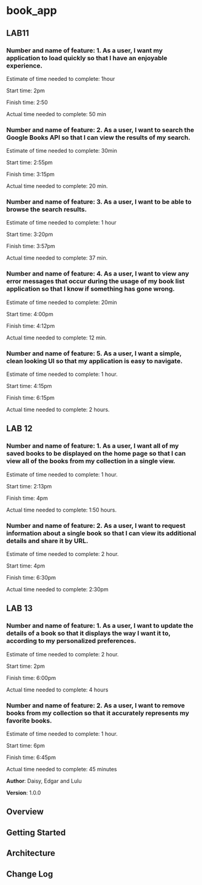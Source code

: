 # book_app

## LAB11
### Number and name of feature: 1. As a user, I want my application to load quickly so that I have an enjoyable experience.

Estimate of time needed to complete: 1hour

Start time: 2pm

Finish time: 2:50

Actual time needed to complete: 50 min

### Number and name of feature: 2. As a user, I want to search the Google Books API so that I can view the results of my search.

Estimate of time needed to complete: 30min

Start time: 2:55pm

Finish time: 3:15pm

Actual time needed to complete: 20 min.

### Number and name of feature: 3. As a user, I want to be able to browse the search results.

Estimate of time needed to complete: 1 hour

Start time: 3:20pm

Finish time: 3:57pm

Actual time needed to complete: 37 min.

### Number and name of feature: 4. As a user, I want to view any error messages that occur during the usage of my book list application so that I know if something has gone wrong.

Estimate of time needed to complete: 20min

Start time: 4:00pm

Finish time: 4:12pm

Actual time needed to complete: 12 min.

### Number and name of feature: 5. As a user, I want a simple, clean looking UI so that my application is easy to navigate.

Estimate of time needed to complete: 1 hour.

Start time: 4:15pm

Finish time: 6:15pm

Actual time needed to complete: 2 hours.


## LAB 12
### Number and name of feature: 1. As a user, I want all of my saved books to be displayed on the home page so that I can view all of the books from my collection in a single view.

Estimate of time needed to complete: 1 hour.

Start time: 2:13pm

Finish time: 4pm

Actual time needed to complete: 1:50 hours.

### Number and name of feature: 2. As a user, I want to request information about a single book so that I can view its additional details and share it by URL.

Estimate of time needed to complete: 2 hour.

Start time: 4pm

Finish time: 6:30pm

Actual time needed to complete: 2:30pm

## LAB 13
### Number and name of feature: 1. As a user, I want to update the details of a book so that it displays the way I want it to, according to my personalized preferences.

Estimate of time needed to complete: 2 hour.

Start time: 2pm

Finish time: 6:00pm

Actual time needed to complete: 4 hours

### Number and name of feature: 2. As a user, I want to remove books from my collection so that it accurately represents my favorite books.

Estimate of time needed to complete: 1 hour.

Start time: 6pm

Finish time: 6:45pm

Actual time needed to complete: 45 minutes



**Author**: Daisy, Edgar and Lulu

**Version**: 1.0.0 

## Overview
<!-- Provide a high level overview of what this application is and why you are building it, beyond the fact that it's an assignment for a Code 301 class. (i.e. What's your problem domain?) -->

## Getting Started
<!-- What are the steps that a user must take in order to build this app on their own machine and get it running? -->

## Architecture
<!-- Provide a detailed description of the application design. What technologies (languages, libraries, etc) you're using, and any other relevant design information. -->

## Change Log
<!-- Use this area to document the iterative changes made to your application as each feature is successfully implemented. Use time stamps. Here's an examples:

01-01-2001 4:59pm - Application now has a fully-functional express server, with GET and POST routes for the book resource.

## Credits and Collaborations
<!-- Give credit (and a link) to other people or resources that helped you build this application. -->